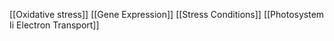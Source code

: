 [[Oxidative stress]]
[[Gene Expression]]
[[Stress Conditions]]
[[Photosystem Ii Electron Transport]]
